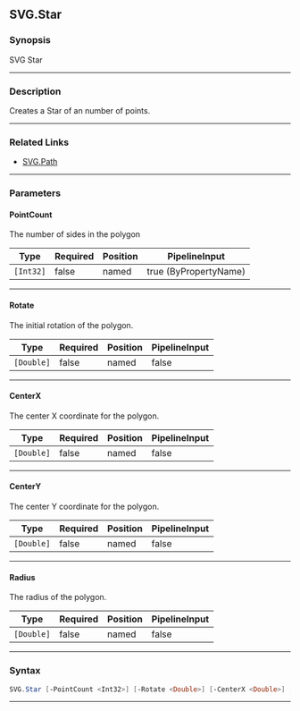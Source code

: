 SVG.Star
--------
### Synopsis
SVG Star

---
### Description

Creates a Star of an number of points.

---
### Related Links
* [SVG.Path](SVG.Path.md)



---
### Parameters
#### **PointCount**

The number of sides in the polygon






|Type     |Required|Position|PipelineInput        |
|---------|--------|--------|---------------------|
|`[Int32]`|false   |named   |true (ByPropertyName)|



---
#### **Rotate**

The initial rotation of the polygon.






|Type      |Required|Position|PipelineInput|
|----------|--------|--------|-------------|
|`[Double]`|false   |named   |false        |



---
#### **CenterX**

The center X coordinate for the polygon.






|Type      |Required|Position|PipelineInput|
|----------|--------|--------|-------------|
|`[Double]`|false   |named   |false        |



---
#### **CenterY**

The center Y coordinate for the polygon.






|Type      |Required|Position|PipelineInput|
|----------|--------|--------|-------------|
|`[Double]`|false   |named   |false        |



---
#### **Radius**

The radius of the polygon.






|Type      |Required|Position|PipelineInput|
|----------|--------|--------|-------------|
|`[Double]`|false   |named   |false        |



---
### Syntax
```PowerShell
SVG.Star [-PointCount <Int32>] [-Rotate <Double>] [-CenterX <Double>] [-CenterY <Double>] [-Radius <Double>] [<CommonParameters>]
```
---
